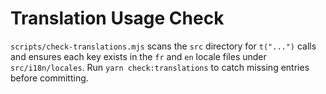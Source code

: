 # Translation Usage Check

`scripts/check-translations.mjs` scans the `src` directory for `t("...")` calls and ensures each key exists in the `fr` and `en` locale files under `src/i18n/locales`. Run `yarn check:translations` to catch missing entries before committing.
